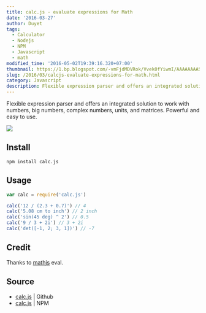 ```yaml
---
title: calc.js - evaluate expressions for Math
date: '2016-03-27'
author: Duyet
tags:
  - Calculator
  - Nodejs
  - NPM
  - Javascript
  - math
modified_time: '2016-05-02T19:39:16.320+07:00'
thumbnail: https://1.bp.blogspot.com/-vmFjdMDVRok/Vvek0fYiwmI/AAAAAAAASas/iUUHSjQAWYUcWK6F5tx8qq3nfP_sVozOg/s1600/calc.png
slug: /2016/03/calcjs-evaluate-expressions-for-math.html
category: Javascript
description: Flexible expression parser and offers an integrated solution to work with numbers, big numbers, complex numbers, units, and matrices. Powerful and easy to use.
---
```


Flexible expression parser and offers an integrated solution to work with numbers, big numbers, complex numbers, units, and matrices. Powerful and easy to use.

[![](https://1.bp.blogspot.com/-vmFjdMDVRok/Vvek0fYiwmI/AAAAAAAASas/iUUHSjQAWYUcWK6F5tx8qq3nfP_sVozOg/s1600/calc.png)](https://github.com/duyet/calc.js)

## Install

```
npm install calc.js
```

## Usage

```js
var calc = require('calc.js')

calc('12 / (2.3 + 0.7)') // 4
calc('5.08 cm to inch') // 2 inch
calc('sin(45 deg) ^ 2') // 0.5
calc('9 / 3 + 2i') // 3 + 2i
calc('det([-1, 2; 3, 1])') // -7
```

## Credit

Thanks to [mathjs](https://github.com/josdejong/mathjs) eval.

## Source

- [calc.js](https://github.com/duyet/calc.js) | Github
- [calc.js](https://www.npmjs.com/package/calc.js) | NPM
